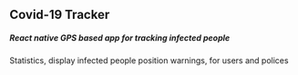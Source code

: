## Covid-19 Tracker
##### React native GPS based app for tracking infected people

Statistics, display infected people position warnings, for users and polices
